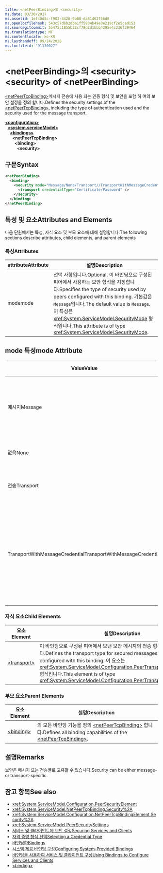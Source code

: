 ```yaml
---
title: <netPeerBinding>의 <security>
ms.date: 03/30/2017
ms.assetid: 1ef40d8c-f903-4426-9b08-da81462766d8
ms.openlocfilehash: 543c57d6b2dba1ff5934b49e0e219cf2e5cad153
ms.sourcegitcommit: 5b475c1855b32cf78d2d1bbb4295e4c236f39464
ms.translationtype: MT
ms.contentlocale: ko-KR
ms.lasthandoff: 09/24/2020
ms.locfileid: "91170027"
---
```

# <a name="security-of-netpeerbinding"></a><span data-ttu-id="782ce-102">\<netPeerBinding>의 \<security></span><span class="sxs-lookup"><span data-stu-id="782ce-102">\<security> of \<netPeerBinding></span></span>

<span data-ttu-id="782ce-103">[\<netPeerTcpBinding>](netpeertcpbinding.md)메시지 전송에 사용 되는 인증 형식 및 보안을 포함 하 여의 보안 설정을 정의 합니다.</span><span class="sxs-lookup"><span data-stu-id="782ce-103">Defines the security settings of the [\<netPeerTcpBinding>](netpeertcpbinding.md), including the type of authentication used and the security used for the message transport.</span></span>  
  
[**\<configuration>**](../configuration-element.md)\
&nbsp;&nbsp;[**\<system.serviceModel>**](system-servicemodel.md)\
&nbsp;&nbsp;&nbsp;&nbsp;[**\<bindings>**](bindings.md)\
&nbsp;&nbsp;&nbsp;&nbsp;&nbsp;&nbsp;[**\<netPeerTcpBinding>**](netpeertcpbinding.md)\
&nbsp;&nbsp;&nbsp;&nbsp;&nbsp;&nbsp;&nbsp;&nbsp;**\<binding>**\
&nbsp;&nbsp;&nbsp;&nbsp;&nbsp;&nbsp;&nbsp;&nbsp;&nbsp;&nbsp;**\<security>**  
  
## <a name="syntax"></a><span data-ttu-id="782ce-104">구문</span><span class="sxs-lookup"><span data-stu-id="782ce-104">Syntax</span></span>  
  
```xml  
<netPeerBinding>
  <binding>
    <security mode="Message/None/Transport//TransportWithMessageCredential">
      <transport credentialType="Certificate/Password" />
    </security>
  </binding>
</netPeerBinding>
```  
  
## <a name="attributes-and-elements"></a><span data-ttu-id="782ce-105">특성 및 요소</span><span class="sxs-lookup"><span data-stu-id="782ce-105">Attributes and Elements</span></span>  

 <span data-ttu-id="782ce-106">다음 단원에서는 특성, 자식 요소 및 부모 요소에 대해 설명합니다.</span><span class="sxs-lookup"><span data-stu-id="782ce-106">The following sections describe attributes, child elements, and parent elements</span></span>  
  
### <a name="attributes"></a><span data-ttu-id="782ce-107">특성</span><span class="sxs-lookup"><span data-stu-id="782ce-107">Attributes</span></span>  
  
|<span data-ttu-id="782ce-108">attribute</span><span class="sxs-lookup"><span data-stu-id="782ce-108">Attribute</span></span>|<span data-ttu-id="782ce-109">설명</span><span class="sxs-lookup"><span data-stu-id="782ce-109">Description</span></span>|  
|---------------|-----------------|  
|<span data-ttu-id="782ce-110">mode</span><span class="sxs-lookup"><span data-stu-id="782ce-110">mode</span></span>|<span data-ttu-id="782ce-111">선택 사항입니다.</span><span class="sxs-lookup"><span data-stu-id="782ce-111">Optional.</span></span> <span data-ttu-id="782ce-112">이 바인딩으로 구성된 피어에서 사용하는 보안 형식을 지정합니다.</span><span class="sxs-lookup"><span data-stu-id="782ce-112">Specifies the type of security used by peers configured with this binding.</span></span> <span data-ttu-id="782ce-113">기본값은 `Message`입니다.</span><span class="sxs-lookup"><span data-stu-id="782ce-113">The default value is `Message`.</span></span> <span data-ttu-id="782ce-114">이 특성은 <xref:System.ServiceModel.SecurityMode> 형식입니다.</span><span class="sxs-lookup"><span data-stu-id="782ce-114">This attribute is of type <xref:System.ServiceModel.SecurityMode>.</span></span>|  
  
## <a name="mode-attribute"></a><span data-ttu-id="782ce-115">mode 특성</span><span class="sxs-lookup"><span data-stu-id="782ce-115">mode Attribute</span></span>  
  
|<span data-ttu-id="782ce-116">Value</span><span class="sxs-lookup"><span data-stu-id="782ce-116">Value</span></span>|<span data-ttu-id="782ce-117">설명</span><span class="sxs-lookup"><span data-stu-id="782ce-117">Description</span></span>|  
|-----------|-----------------|  
|<span data-ttu-id="782ce-118">메시지</span><span class="sxs-lookup"><span data-stu-id="782ce-118">Message</span></span>|<span data-ttu-id="782ce-119">SOAP 전송은 무결성, 기밀성 및 인증을 제공합니다.</span><span class="sxs-lookup"><span data-stu-id="782ce-119">SOAP security provides authentication, integrity and confidentiality.</span></span>|  
|<span data-ttu-id="782ce-120">없음</span><span class="sxs-lookup"><span data-stu-id="782ce-120">None</span></span>|<span data-ttu-id="782ce-121">보안이 해제되어 있습니다.</span><span class="sxs-lookup"><span data-stu-id="782ce-121">Security is disabled.</span></span>|  
|<span data-ttu-id="782ce-122">전송</span><span class="sxs-lookup"><span data-stu-id="782ce-122">Transport</span></span>|<span data-ttu-id="782ce-123">HTTPS를 사용하여 보안이 제공됩니다.</span><span class="sxs-lookup"><span data-stu-id="782ce-123">Security is provided using HTTPS.</span></span>|  
|<span data-ttu-id="782ce-124">TransportWithMessageCredential</span><span class="sxs-lookup"><span data-stu-id="782ce-124">TransportWithMessageCredential</span></span>|<span data-ttu-id="782ce-125">HTTPS는 인증 및 기밀성을 제공합니다.</span><span class="sxs-lookup"><span data-stu-id="782ce-125">HTTPS provides authentication and confidentiality.</span></span> <span data-ttu-id="782ce-126">SOAP 메시지는 다양한 자격 증명 형식을 제공합니다.</span><span class="sxs-lookup"><span data-stu-id="782ce-126">SOAP messages provide rich credential types.</span></span>|  
  
### <a name="child-elements"></a><span data-ttu-id="782ce-127">자식 요소</span><span class="sxs-lookup"><span data-stu-id="782ce-127">Child Elements</span></span>  
  
|<span data-ttu-id="782ce-128">요소</span><span class="sxs-lookup"><span data-stu-id="782ce-128">Element</span></span>|<span data-ttu-id="782ce-129">설명</span><span class="sxs-lookup"><span data-stu-id="782ce-129">Description</span></span>|  
|-------------|-----------------|  
|[\<transport>](transport-of-netpeertcpbinding.md)|<span data-ttu-id="782ce-130">이 바인딩으로 구성된 피어에서 보낸 보안 메시지의 전송 형식을 정의합니다.</span><span class="sxs-lookup"><span data-stu-id="782ce-130">Defines the transport type for secured messages sent by peers configured with this binding.</span></span> <span data-ttu-id="782ce-131">이 요소는 <xref:System.ServiceModel.Configuration.PeerTransportSecurityElement> 형식입니다.</span><span class="sxs-lookup"><span data-stu-id="782ce-131">This element is of type <xref:System.ServiceModel.Configuration.PeerTransportSecurityElement>.</span></span>|  
  
### <a name="parent-elements"></a><span data-ttu-id="782ce-132">부모 요소</span><span class="sxs-lookup"><span data-stu-id="782ce-132">Parent Elements</span></span>  
  
|<span data-ttu-id="782ce-133">요소</span><span class="sxs-lookup"><span data-stu-id="782ce-133">Element</span></span>|<span data-ttu-id="782ce-134">설명</span><span class="sxs-lookup"><span data-stu-id="782ce-134">Description</span></span>|  
|-------------|-----------------|  
|[\<binding>](bindings.md)|<span data-ttu-id="782ce-135">의 모든 바인딩 기능을 정의 [\<netPeerTcpBinding>](netpeertcpbinding.md) 합니다.</span><span class="sxs-lookup"><span data-stu-id="782ce-135">Defines all binding capabilities of the [\<netPeerTcpBinding>](netpeertcpbinding.md).</span></span>|  
  
## <a name="remarks"></a><span data-ttu-id="782ce-136">설명</span><span class="sxs-lookup"><span data-stu-id="782ce-136">Remarks</span></span>  

 <span data-ttu-id="782ce-137">보안은 메시지 또는 전송별로 고유할 수 있습니다.</span><span class="sxs-lookup"><span data-stu-id="782ce-137">Security can be either message- or transport-specific.</span></span>  
  
## <a name="see-also"></a><span data-ttu-id="782ce-138">참고 항목</span><span class="sxs-lookup"><span data-stu-id="782ce-138">See also</span></span>

- <xref:System.ServiceModel.Configuration.PeerSecurityElement>
- <xref:System.ServiceModel.NetPeerTcpBinding.Security%2A>
- <xref:System.ServiceModel.Configuration.NetPeerTcpBindingElement.Security%2A>
- <xref:System.ServiceModel.PeerSecuritySettings>
- [<span data-ttu-id="782ce-139">서비스 및 클라이언트에 보안 설정</span><span class="sxs-lookup"><span data-stu-id="782ce-139">Securing Services and Clients</span></span>](../../../wcf/feature-details/securing-services-and-clients.md)
- [<span data-ttu-id="782ce-140">자격 증명 형식 선택</span><span class="sxs-lookup"><span data-stu-id="782ce-140">Selecting a Credential Type</span></span>](../../../wcf/feature-details/selecting-a-credential-type.md)
- [<span data-ttu-id="782ce-141">바인딩하</span><span class="sxs-lookup"><span data-stu-id="782ce-141">Bindings</span></span>](../../../wcf/bindings.md)
- [<span data-ttu-id="782ce-142">시스템 제공 바인딩 구성</span><span class="sxs-lookup"><span data-stu-id="782ce-142">Configuring System-Provided Bindings</span></span>](../../../wcf/feature-details/configuring-system-provided-bindings.md)
- [<span data-ttu-id="782ce-143">바인딩을 사용하여 서비스 및 클라이언트 구성</span><span class="sxs-lookup"><span data-stu-id="782ce-143">Using Bindings to Configure Services and Clients</span></span>](../../../wcf/using-bindings-to-configure-services-and-clients.md)
- [\<binding>](bindings.md)
